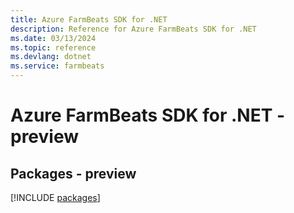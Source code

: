 ```yaml
---
title: Azure FarmBeats SDK for .NET
description: Reference for Azure FarmBeats SDK for .NET
ms.date: 03/13/2024
ms.topic: reference
ms.devlang: dotnet
ms.service: farmbeats
---
```

# Azure FarmBeats SDK for .NET - preview
## Packages - preview
[!INCLUDE [packages](farmbeats-index.md)]